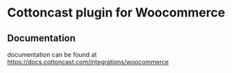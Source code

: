 # Cottoncast plugin for Woocommerce

## Documentation
documentation can be found at https://docs.cottoncast.com/integrations/woocommerce